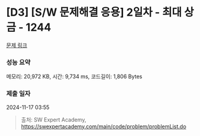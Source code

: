 # [D3] [S/W 문제해결 응용] 2일차 - 최대 상금 - 1244 

[문제 링크](https://swexpertacademy.com/main/code/problem/problemDetail.do?contestProbId=AV15Khn6AN0CFAYD) 

### 성능 요약

메모리: 20,972 KB, 시간: 9,734 ms, 코드길이: 1,806 Bytes

### 제출 일자

2024-11-17 03:55



> 출처: SW Expert Academy, https://swexpertacademy.com/main/code/problem/problemList.do